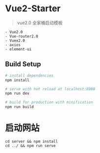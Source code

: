 # Vue2-Starter

> vue2.0 全家桶启动模板

```
- Vue2.0
- Vue-router2.0
- Vuex2.0
- axios
- element-ui
```
## Build Setup

``` bash
# install dependencies
npm install

# serve with hot reload at localhost:8080
npm run dev

# build for production with minification
npm run build
```
# 启动网站
```
cd server && npm install
cd ../ && npm run serve
```
